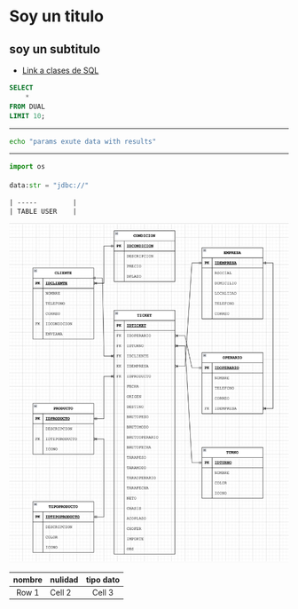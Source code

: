 # Soy un titulo

## soy un subtitulo
* [Link a clases de SQL](https://drive.google.com/drive/folders/1qiwny72OGLq4cup8aNJhTcFdCIKRtJ2H?usp=drive_link)

```sql
SELECT
    *
FROM DUAL 
LIMIT 10;

```

---

```bash
echo "params exute data with results" 

```
---

```python
import os

data:str = "jdbc://"

```

```
| -----         |
| TABLE USER    |

```

![alt text](image.png)


| nombre | nulidad | tipo dato |
| :----------: |----------| :----------: |
| Row 1    | Cell 2   |  Cell 3|


